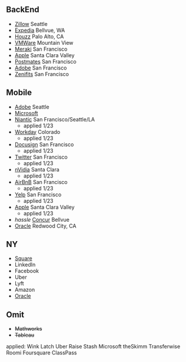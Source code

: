 BackEnd
-------
* [Zillow](https://www.zillow.com/careers/openings/?j=oYG75fwA) Seattle
* [Expedia](https://expedia.wd5.myworkdayjobs.com/en-US/search/job/USA---Washington---Bellevue/Senior-Software-Development-Engineer_R-22265) Bellvue, WA
* [Houzz](https://www.houzz.com/jobs?id=c0ce0edc-ceac-4089-bb57-aca883e51f6b) Palo Alto, CA
* [VMWare](https://careers.vmware.com/job/mountain-view/server-engineer/1567/6880361) Mountain View
* [Meraki](https://meraki.cisco.com/jobs#938803) San Francisco
* [Apple](https://jobs.apple.com/us/search?#&ss=android&t=0&so=&lo=0*USA&pN=0&openJobId=113116562) Santa Clara Valley
* [Postmates](https://postmates.com/jobs/openings) San Francisco
* [Adobe](https://adobe.wd5.myworkdayjobs.com/en-US/external_experienced/job/San-Francisco/Software-Engineer_50997-1) San Francisco
* [Zenifits](https://www.zenefits.com/zennation/744141/) San Francisco

Mobile
----
* [Adobe](https://adobe.wd5.myworkdayjobs.com/en-US/external_experienced/job/Seattle/Sr-Engineer-Design-Intelligence_55080) Seattle
* [Microsoft]()
* [Niantic](https://www.nianticlabs.com/jobs/mobile-software-engineer/) San Francisco/Seattle/LA
  * applied 1/23
* [Workday](https://workday.wd5.myworkdayjobs.com/en-US/Workday/job/USA-CO-Boulder/Software-Engineer--Mobile_JR-22628) Colorado
  * applied 1/23
* [Docusign](https://www.docusign.com/company/careers/open?gh_jid=955813) San Francisco
  * applied 1/23
* [Twitter](https://careers.twitter.com/en/work-for-twitter/software-engineer-android-home.html) San Francisco
  * applied 1/23
* [nVidia](https://nvidia.wd5.myworkdayjobs.com/en-US/NVIDIAExternalCareerSite/job/US-CA-Santa-Clara/Mobile-application-developer_JR1910801) Santa Clara
  * applied 1/23
* [AirBnB](https://www.airbnb.com/careers/departments/position/2281) San Francisco
  * applied 1/23  
* [Yelp](https://www.yelp.com/careers/job-openings/46136fee-03e6-4766-b6ad-a8b87c0bf9cd?description=Software-Engineer-Mobile-Android_Engineering_San-Francisco-CA) San Francisco
  * applied 1/23
* [Apple](https://jobs.apple.com/us/search?#specs&ss=Applications%20SW%20Engineer%20-%20Android&t=0&so=&lo=0*USA&pN=0&openJobId=113116562) Santa Clara Valley
  * applied 1/23
* *hassle* [Concur](https://jobs.sap.com/job/Bellevue-Senior-Developer-Job-WA-98004/437827601/) Bellvue
* [Oracle](https://oracle.taleo.net/careersection/2/jobdetail.ftl?job=17001EFR&tz=GMT-05%3A00) Redwood City, CA

NY
------
* [Square](https://www.smartrecruiters.com/Square/743999664611535)
* LinkedIn
* Facebook
* Uber
* Lyft
* Amazon
* [Oracle](https://oracle.taleo.net/careersection/2/jobdetail.ftl?job=180001BE&tz=GMT-05%3A00)

Omit
----

* ~~Mathworks~~
* ~~Tableau~~

applied:
Wink
Latch
Uber
Raise
Stash
Microsoft
theSkimm
Transferwise
Roomi
Foursquare
ClassPass
